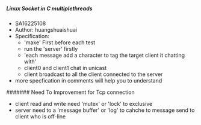##### Linux Socket in C multiplethreads
- SA16225108
- Author: huangshuaishuai
- Specification:
   - 'make' First before each test
   - run the 'server' firstly
   - 'each message add a character to tag the target client it chatting with'
   - client0 and client1 chat in unicast
   - client broadcast to all the client connected to the server
- more specfication in comments will help you to understand

####### Need To Improvement for Tcp connection
- client read and write need 'mutex' or 'lock' to exclusive
- server need to a 'message buffer' or 'log' to cahche to message send to client who is off-line 